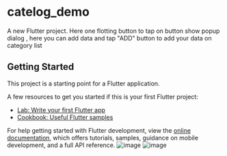 # catelog_demo

A new Flutter project.
Here one flotting button to tap on button show popup dialog ,
here you can add data and tap "ADD" button to add your data on category list

## Getting Started

This project is a starting point for a Flutter application.

A few resources to get you started if this is your first Flutter project:

- [Lab: Write your first Flutter app](https://docs.flutter.dev/get-started/codelab)
- [Cookbook: Useful Flutter samples](https://docs.flutter.dev/cookbook)

For help getting started with Flutter development, view the
[online documentation](https://docs.flutter.dev/), which offers tutorials,
samples, guidance on mobile development, and a full API reference.
![image](https://user-images.githubusercontent.com/54616658/178521402-668a988c-90e2-4c18-accc-101b2e72c332.png)
![image](https://user-images.githubusercontent.com/54616658/178521654-51ba1b30-0848-4817-8c8a-0f0d424e1c35.png)

